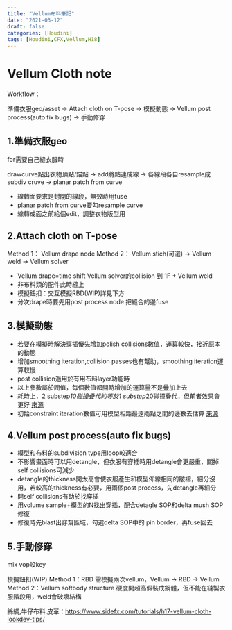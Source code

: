 ```yaml
---
title: "Vellum布料筆記"
date: "2021-03-12"
draft: false
categories: [Houdini]
tags: [Houdini,CFX,Vellum,H18]
---
```

# Vellum Cloth note

Workflow：

準備衣服geo/asset → Attach cloth on T-pose → 模擬動態 → Vellum post process(auto fix bugs) → 手動修穿

1.準備衣服geo
---
for需要自己縫衣服時

drawcurve點出衣物頂點/錨點 → add將點連成線 → 各線段各自resample成subdiv cruve → planar patch from curve
- 線轉面要求是封閉的線段，無效時用fuse
- planar patch from curve要勾resample curve
- 線轉成面之前給個edit，調整衣物版型用


2.Attach cloth on T-pose
---
Method 1：
Vellum drape node
Method 2：
Vellum stich(可選) → Vellum weld → Vellum solver
- Vellum drape=time shift Vellum solver的collision 到 1F + Vellum weld
- 非布料類的配件此時縫上
- 模擬鈕扣：交互模擬RBD(WIP)詳見下方
- 分次drape時要先用post process node 把縫合的邊fuse


3.模擬動態
---
- 若要在模擬時解決穿插優先增加polish collisions數值，運算較快，接近原本的動態
- 增加smoothing iteration,collision passes也有幫助，smoothing iteration運算較慢
- post collision適用於有用布料layer功能時
- 以上參數屬於閥值，每個數值都開時增加的運算量不是疊加上去
- 耗時上，2 substep*10碰撞疊代約等於1 substep*20碰撞疊代，但前者效果會更好 [來源](https://www.sidefx.com/docs/houdini/dyno/vellumtips.html)
- 初始constraint iteration數值可用模型相距最遠兩點之間的邊數去估算 [來源](https://www.sidefx.com/docs/houdini/dyno/vellumtips.html)


4.Vellum post process(auto fix bugs)
---
- 模型和布料的subdivision type用loop較適合
- 不影響畫面時可以用detangle，但衣服有穿插時用detangle會更嚴重，關掉self collisions可減少
- detangle的thickness開太高會使衣服產生和模型佈線相同的皺褶，細分沒用，若較高的thickness有必要，用兩個post process，先detangle再細分
- 開self collisions有助於找穿插
- 用volume sample+模型的N找出穿插，配合detagle SOP和delta mush SOP修復
- 修復時先blast出穿幫區域，勾選delta SOP中的 pin border，再fuse回去


5.手動修穿
---
mix vop設key

模擬鈕扣(WIP)
Method 1：RBD
需模擬兩次vellum，Vellum → RBD → Vellum
Method 2：Vellum softbody structure
硬度開超高假裝成鋼體，但不能在縫製衣服階段用，weld會破壞結構

絲綢,牛仔布料,皮革：https://www.sidefx.com/tutorials/h17-vellum-cloth-lookdev-tips/

